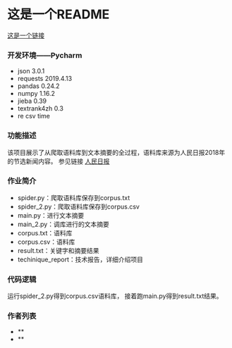 # 这是一个README
[这是一个链接]('https://github.com/DDDDLJ')
### 开发环境——Pycharm
- json 3.0.1
- requests 2019.4.13
- pandas 0.24.2
- numpy 1.16.2
- jieba 0.39
- textrank4zh 0.3
- re csv time
### 功能描述
该项目展示了从爬取语料库到文本摘要的全过程，语料库来源为人民日报2018年的节选新闻内容。
参见链接 [人民日报]('http://paper.people.com.cn/rmrb/html/2019-07/04/nw.D110000renmrb_20190704_1-01.htm')
### 作业简介
- spider.py：爬取语料库保存到corpus.txt
- spider_2.py：爬取语料库保存到corpus.csv
- main.py：进行文本摘要
- main_2.py：调库进行的文本摘要
- corpus.txt：语料库
- corpus.csv：语料库
- result.txt：关键字和摘要结果
- techinique_report：技术报告，详细介绍项目
### 代码逻辑
运行spider_2.py得到corpus.csv语料库， 接着跑main.py得到result.txt结果。
### 作者列表
- **
- **